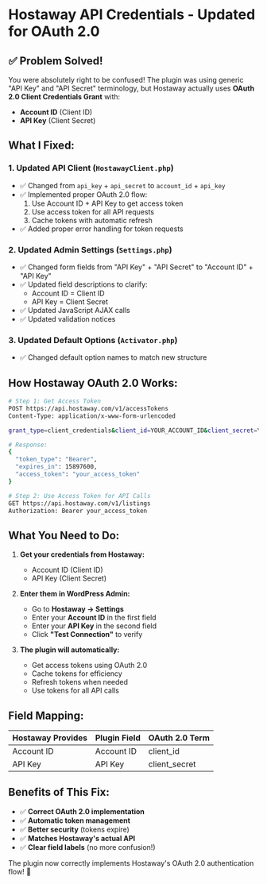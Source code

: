 # Hostaway API Credentials - Updated for OAuth 2.0

## ✅ **Problem Solved!**

You were absolutely right to be confused! The plugin was using generic "API Key" and "API Secret" terminology, but Hostaway actually uses **OAuth 2.0 Client Credentials Grant** with:

- **Account ID** (Client ID)
- **API Key** (Client Secret)

## **What I Fixed:**

### 1. **Updated API Client (`HostawayClient.php`)**
- ✅ Changed from `api_key` + `api_secret` to `account_id` + `api_key`
- ✅ Implemented proper OAuth 2.0 flow:
  1. Use Account ID + API Key to get access token
  2. Use access token for all API requests
  3. Cache tokens with automatic refresh
- ✅ Added proper error handling for token requests

### 2. **Updated Admin Settings (`Settings.php`)**
- ✅ Changed form fields from "API Key" + "API Secret" to "Account ID" + "API Key"
- ✅ Updated field descriptions to clarify:
  - Account ID = Client ID
  - API Key = Client Secret
- ✅ Updated JavaScript AJAX calls
- ✅ Updated validation notices

### 3. **Updated Default Options (`Activator.php`)**
- ✅ Changed default option names to match new structure

## **How Hostaway OAuth 2.0 Works:**

```bash
# Step 1: Get Access Token
POST https://api.hostaway.com/v1/accessTokens
Content-Type: application/x-www-form-urlencoded

grant_type=client_credentials&client_id=YOUR_ACCOUNT_ID&client_secret=YOUR_API_KEY&scope=general

# Response:
{
  "token_type": "Bearer",
  "expires_in": 15897600,
  "access_token": "your_access_token"
}

# Step 2: Use Access Token for API Calls
GET https://api.hostaway.com/v1/listings
Authorization: Bearer your_access_token
```

## **What You Need to Do:**

1. **Get your credentials from Hostaway:**
   - Account ID (Client ID)
   - API Key (Client Secret)

2. **Enter them in WordPress Admin:**
   - Go to **Hostaway → Settings**
   - Enter your **Account ID** in the first field
   - Enter your **API Key** in the second field
   - Click **"Test Connection"** to verify

3. **The plugin will automatically:**
   - Get access tokens using OAuth 2.0
   - Cache tokens for efficiency
   - Refresh tokens when needed
   - Use tokens for all API calls

## **Field Mapping:**

| Hostaway Provides | Plugin Field | OAuth 2.0 Term |
|-------------------|--------------|----------------|
| Account ID        | Account ID   | client_id      |
| API Key           | API Key      | client_secret  |

## **Benefits of This Fix:**

- ✅ **Correct OAuth 2.0 implementation**
- ✅ **Automatic token management**
- ✅ **Better security** (tokens expire)
- ✅ **Matches Hostaway's actual API**
- ✅ **Clear field labels** (no more confusion!)

The plugin now correctly implements Hostaway's OAuth 2.0 authentication flow! 🎉
